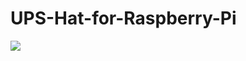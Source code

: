 # UPS-Hat-for-Raspberry-Pi
<img src= "https://github.com/sbcshop/UPS-Hat-for-Raspberry-Pi/blob/main/Images/banner_new.png" />
